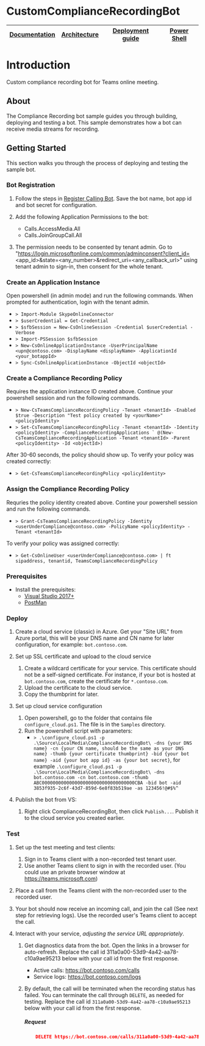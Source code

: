 # CustomComplianceRecordingBot

| [Documentation](https://github.com/shawnlien/CustomComplianceRecordingBot/blob/main/Wiki) | [Architecture](https://github.com/shawnlien/CustomComplianceRecordingBot/blob/main/Wiki/Architecture.md) | [Deployment guide](https://github.com/shawnlien/CustomComplianceRecordingBot/blob/main/Wiki/DeploymentGuide.md) | [Power Shell](https://github.com/shawnlien/CustomComplianceRecordingBot/blob/main/Wiki/PowerShell.md) |
| ---- | ---- | ---- | ---- |

# Introduction

Custom compliance recording bot for Teams online meeting.

## About

The Compliance Recording bot sample guides you through building, deploying and testing a bot. This sample demonstrates how a bot can receive media streams for recording.

## Getting Started

This section walks you through the process of deploying and testing the sample bot.

### Bot Registration

1. Follow the steps in [Register Calling Bot](https://microsoftgraph.github.io/microsoft-graph-comms-samples/docs/articles/calls/register-calling-bot.html). Save the bot name, bot app id and bot secret for configuration.

1. Add the following Application Permissions to the bot:

    * Calls.AccessMedia.All
    * Calls.JoinGroupCall.All
   
1. The permission needs to be consented by tenant admin. Go to "https://login.microsoftonline.com/common/adminconsent?client_id=<app_id>&state=<any_number>&redirect_uri=<any_callback_url>" using tenant admin to sign-in, then consent for the whole tenant.

### Create an Application Instance

Open powershell (in admin mode) and run the following commands. When prompted for authentication, login with the tenant admin.
* `> Import-Module SkypeOnlineConnector`
* `> $userCredential = Get-Credential`
* `> $sfbSession = New-CsOnlineSession -Credential $userCredential -Verbose`
* `> Import-PSSession $sfbSession`
* `> New-CsOnlineApplicationInstance -UserPrincipalName <upn@contoso.com> -DisplayName <displayName> -ApplicationId <your_botappId>`
* `> Sync-CsOnlineApplicationInstance -ObjectId <objectId>`

### Create a Compliance Recording Policy
Requires the application instance ID created above. Continue your powershell session and run the following commands.
  * `> New-CsTeamsComplianceRecordingPolicy -Tenant <tenantId> -Enabled $true -Description "Test policy created by <yourName>" <policyIdentity>`
  * ```> Set-CsTeamsComplianceRecordingPolicy -Tenant <tenantId> -Identity <policyIdentity> -ComplianceRecordingApplications ` @(New-CsTeamsComplianceRecordingApplication -Tenant <tenantId> -Parent <policyIdentity> -Id <objectId>)```

After 30-60 seconds, the policy should show up. To verify your policy was created correctly:
  * `> Get-CsTeamsComplianceRecordingPolicy <policyIdentity>`

### Assign the Compliance Recording Policy
Requries the policy identity created above. Contine your powershell session and run the following commands.
  * `> Grant-CsTeamsComplianceRecordingPolicy -Identity <userUnderCompliance@contoso.com> -PolicyName <policyIdentity> -Tenant <tenantId>`

To verify your policy was assigned correctly:
  * `> Get-CsOnlineUser <userUnderCompliance@contoso.com> | ft sipaddress, tenantid, TeamsComplianceRecordingPolicy`

### Prerequisites

* Install the prerequisites:
    * [Visual Studio 2017+](https://visualstudio.microsoft.com/downloads/)
    * [PostMan](https://chrome.google.com/webstore/detail/postman/fhbjgbiflinjbdggehcddcbncdddomop)

### Deploy

1. Create a cloud service (classic) in Azure. Get your "Site URL" from Azure portal, this will be your DNS name and CN name for later configuration, for example: `bot.contoso.com`.

1. Set up SSL certificate and upload to the cloud service
    1. Create a wildcard certificate for your service. This certificate should not be a self-signed certificate. For instance, if your bot is hosted at `bot.contoso.com`, create the certificate for `*.contoso.com`.
    2. Upload the certificate to the cloud service.
    3. Copy the thumbprint for later.

1. Set up cloud service configuration
    1. Open powershell, go to the folder that contains file `configure_cloud.ps1`. The file is in the `Samples` directory.
    2. Run the powershell script with parameters:
        * `> .\configure_cloud.ps1 -p .\Source\LocalMedia\ComplianceRecordingBot\ -dns {your DNS name} -cn {your CN name, should be the same as your DNS name} -thumb {your certificate thumbprint} -bid {your bot name} -aid {your bot app id} -as {your bot secret}`, for example `.\configure_cloud.ps1 -p .\Source\LocalMedia\ComplianceRecordingBot\ -dns bot.contoso.com -cn bot.contoso.com -thumb ABC0000000000000000000000000000000000CBA -bid bot -aid 3853f935-2c6f-43d7-859d-6e8f83b519ae -as 123456!@#$%^`

1. Publish the bot from VS:
    1. Right click ComplianceRecordingBot, then click `Publish...`. Publish it to the cloud service you created earlier.

### Test

1. Set up the test meeting and test clients:
   1. Sign in to Teams client with a non-recorded test tenant user.
   1. Use another Teams client to sign in with the recorded user. (You could use an private browser window at https://teams.microsoft.com)

1. Place a call from the Teams client with the non-recorded user to the recorded user.

1. Your bot should now receive an incoming call, and join the call (See next step for retrieving logs). Use the recorded user's Teams client to accept the call.

1. Interact with your service, _adjusting the service URL appropriately_.
    1. Get diagnostics data from the bot. Open the links in a browser for auto-refresh. Replace the call id 311a0a00-53d9-4a42-aa78-c10a9ae95213 below with your call id from the first response.
       * Active calls: https://bot.contoso.com/calls
       * Service logs: https://bot.contoso.com/logs

    1. By default, the call will be terminated when the recording status has failed. You can terminate the call through `DELETE`, as needed for testing. Replace the call id `311a0a00-53d9-4a42-aa78-c10a9ae95213` below with your call id from the first response.

        ##### Request
        ```json
            DELETE https://bot.contoso.com/calls/311a0a00-53d9-4a42-aa78-c10a9ae95213
        ```
